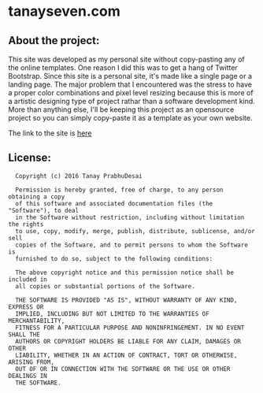 tanayseven.com
==============

About the project:
------------------
This site was developed as my personal site without copy-pasting any of the online templates. One reason I did this was to get a hang of Twitter Bootstrap. Since this site is a personal site, it's made like a single page or a landing page. The major problem that I encountered was the stress to have a proper color combinations and pixel level resizing because this is more of a artistic designing type of project rathar than a software development kind. More than anything else, I'll be keeping this project as an opensource project so you can simply copy-paste it as a template as your own website.

The link to the site is [here](http://tanayseven.com)

License:
--------
```
  Copyright (c) 2016 Tanay PrabhuDesai
  
  Permission is hereby granted, free of charge, to any person obtaining a copy
  of this software and associated documentation files (the "Software"), to deal
  in the Software without restriction, including without limitation the rights
  to use, copy, modify, merge, publish, distribute, sublicense, and/or sell
  copies of the Software, and to permit persons to whom the Software is
  furnished to do so, subject to the following conditions:
  
  The above copyright notice and this permission notice shall be included in
  all copies or substantial portions of the Software.
  
  THE SOFTWARE IS PROVIDED "AS IS", WITHOUT WARRANTY OF ANY KIND, EXPRESS OR
  IMPLIED, INCLUDING BUT NOT LIMITED TO THE WARRANTIES OF MERCHANTABILITY,
  FITNESS FOR A PARTICULAR PURPOSE AND NONINFRINGEMENT. IN NO EVENT SHALL THE
  AUTHORS OR COPYRIGHT HOLDERS BE LIABLE FOR ANY CLAIM, DAMAGES OR OTHER
  LIABILITY, WHETHER IN AN ACTION OF CONTRACT, TORT OR OTHERWISE, ARISING FROM,
  OUT OF OR IN CONNECTION WITH THE SOFTWARE OR THE USE OR OTHER DEALINGS IN
  THE SOFTWARE.
```
